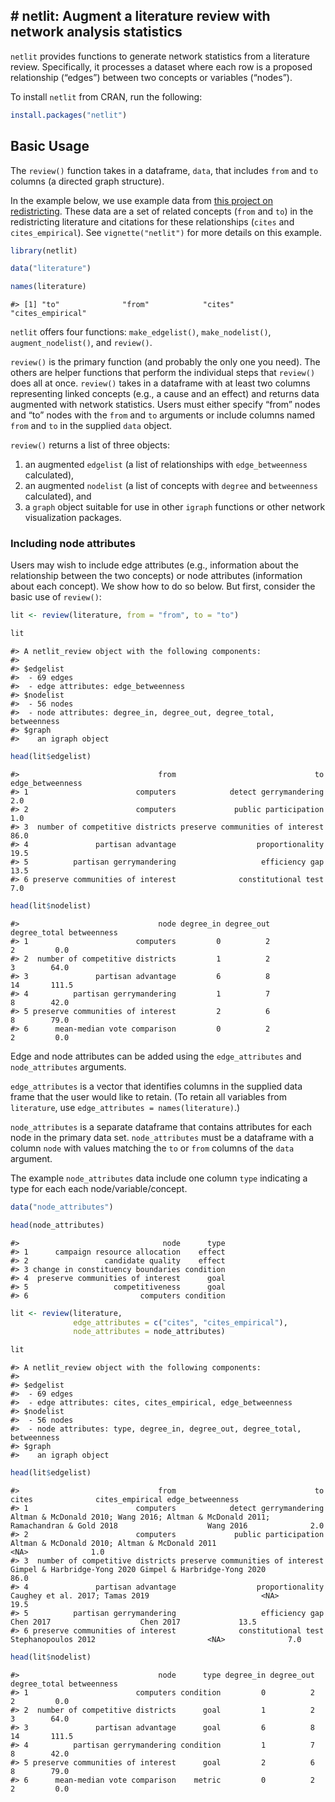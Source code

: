 
<!-- README.md is generated from README.Rmd. Please edit that file -->

## \# netlit: Augment a literature review with network analysis statistics

`netlit` provides functions to generate network statistics from a
literature review. Specifically, it processes a dataset where each row
is a proposed relationship (“edges”) between two concepts or variables
(“nodes”).

To install `netlit` from CRAN, run the following:

``` r
install.packages("netlit")
```

## Basic Usage

The `review()` function takes in a dataframe, `data`, that includes
`from` and `to` columns (a directed graph structure).

In the example below, we use example data from [this project on
redistricting](https://github.com/judgelord/redistricting). These data
are a set of related concepts (`from` and `to`) in the redistricting
literature and citations for these relationships (`cites` and
`cites_empirical`). See `vignette("netlit")` for more details on this
example.

``` r
library(netlit)

data("literature")

names(literature)
```

    #> [1] "to"              "from"            "cites"           "cites_empirical"

`netlit` offers four functions: `make_edgelist()`, `make_nodelist()`,
`augment_nodelist()`, and `review()`.

`review()` is the primary function (and probably the only one you need).
The others are helper functions that perform the individual steps that
`review()` does all at once. `review()` takes in a dataframe with at
least two columns representing linked concepts (e.g., a cause and an
effect) and returns data augmented with network statistics. Users must
either specify “from” nodes and “to” nodes with the `from` and `to`
arguments or include columns named `from` and `to` in the supplied
`data` object.

`review()` returns a list of three objects:

1.  an augmented `edgelist` (a list of relationships with
    `edge_betweenness` calculated),
2.  an augmented `nodelist` (a list of concepts with `degree` and
    `betweenness` calculated), and
3.  a `graph` object suitable for use in other `igraph` functions or
    other network visualization packages.

### Including node attributes

Users may wish to include edge attributes (e.g., information about the
relationship between the two concepts) or node attributes (information
about each concept). We show how to do so below. But first, consider the
basic use of `review()`:

``` r
lit <- review(literature, from = "from", to = "to")

lit
```

    #> A netlit_review object with the following components:
    #> 
    #> $edgelist
    #>  - 69 edges
    #>  - edge attributes: edge_betweenness
    #> $nodelist
    #>  - 56 nodes
    #>  - node attributes: degree_in, degree_out, degree_total, betweenness
    #> $graph
    #>    an igraph object

``` r
head(lit$edgelist)
```

    #>                               from                               to edge_betweenness
    #> 1                        computers            detect gerrymandering              2.0
    #> 2                        computers             public participation              1.0
    #> 3  number of competitive districts preserve communities of interest             86.0
    #> 4               partisan advantage                  proportionality             19.5
    #> 5          partisan gerrymandering                   efficiency gap             13.5
    #> 6 preserve communities of interest              constitutional test              7.0

``` r
head(lit$nodelist)
```

    #>                               node degree_in degree_out degree_total betweenness
    #> 1                        computers         0          2            2         0.0
    #> 2  number of competitive districts         1          2            3        64.0
    #> 3               partisan advantage         6          8           14       111.5
    #> 4          partisan gerrymandering         1          7            8        42.0
    #> 5 preserve communities of interest         2          6            8        79.0
    #> 6      mean-median vote comparison         0          2            2         0.0

Edge and node attributes can be added using the `edge_attributes` and
`node_attributes` arguments.

`edge_attributes` is a vector that identifies columns in the supplied
data frame that the user would like to retain. (To retain all variables
from `literature`, use `edge_attributes = names(literature)`.)

`node_attributes` is a separate dataframe that contains attributes for
each node in the primary data set. `node_attributes` must be a dataframe
with a column `node` with values matching the `to` or `from` columns of
the `data` argument.

The example `node_attributes` data include one column `type` indicating
a type for each each node/variable/concept.

``` r
data("node_attributes")

head(node_attributes)
```

    #>                                node      type
    #> 1      campaign resource allocation    effect
    #> 2                 candidate quality    effect
    #> 3 change in constituency boundaries condition
    #> 4  preserve communities of interest      goal
    #> 5                   competitiveness      goal
    #> 6                         computers condition

``` r
lit <- review(literature,
              edge_attributes = c("cites", "cites_empirical"),
              node_attributes = node_attributes)

lit
```

    #> A netlit_review object with the following components:
    #> 
    #> $edgelist
    #>  - 69 edges
    #>  - edge attributes: cites, cites_empirical, edge_betweenness
    #> $nodelist
    #>  - 56 nodes
    #>  - node attributes: type, degree_in, degree_out, degree_total, betweenness
    #> $graph
    #>    an igraph object

``` r
head(lit$edgelist)
```

    #>                               from                               to                                                                               cites              cites_empirical edge_betweenness
    #> 1                        computers            detect gerrymandering Altman & McDonald 2010; Wang 2016; Altman & McDonald 2011; Ramachandran & Gold 2018                    Wang 2016              2.0
    #> 2                        computers             public participation                                      Altman & McDonald 2010; Altman & McDonald 2011                         <NA>              1.0
    #> 3  number of competitive districts preserve communities of interest                                                        Gimpel & Harbridge-Yong 2020 Gimpel & Harbridge-Yong 2020             86.0
    #> 4               partisan advantage                  proportionality                                                     Caughey et al. 2017; Tamas 2019                         <NA>             19.5
    #> 5          partisan gerrymandering                   efficiency gap                                                                           Chen 2017                    Chen 2017             13.5
    #> 6 preserve communities of interest              constitutional test                                                                 Stephanopoulos 2012                         <NA>              7.0

``` r
head(lit$nodelist)
```

    #>                               node      type degree_in degree_out degree_total betweenness
    #> 1                        computers condition         0          2            2         0.0
    #> 2  number of competitive districts      goal         1          2            3        64.0
    #> 3               partisan advantage      goal         6          8           14       111.5
    #> 4          partisan gerrymandering condition         1          7            8        42.0
    #> 5 preserve communities of interest      goal         2          6            8        79.0
    #> 6      mean-median vote comparison    metric         0          2            2         0.0
